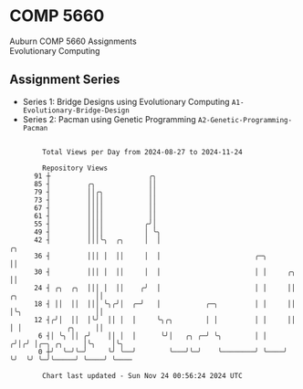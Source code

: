 # COMP 5660
Auburn COMP 5660 Assignments  
Evolutionary Computing

## Assignment Series
- Series 1: Bridge Designs using Evolutionary Computing `A1-Evolutionary-Bridge-Design`
- Series 2: Pacman using Genetic Programming `A2-Genetic-Programming-Pacman`

```

        Total Views per Day from 2024-08-27 to 2024-11-24

        Repository Views
      91 ┼                        ╭╮
      85 ┤         ╭╮             ││
      79 ┤         ││╭╮           ││
      73 ┤         ││││           ││
      67 ┤         ││││           ││
      61 ┤         ││││           ││
      55 ┤         ││││          ╭╯│
      49 ┤         ││││          │ ╰╮
      42 ┤         │││╰╮  ╭╮     │  │                                                       ╭╮
      36 ┤         │││ │  ││     │  │                       ╭─╮                             ││
      30 ┤         │││ │  ││     │  │                       │ │     ╭╮                      ││
      24 ┤ ╭╮  ╭╮  │││ │  ││    ╭╯  │                       │ │     ││ ╭╮                   ││
      18 ┤ ││  ││  │││ ╰╮╭╯│  ╭─╯   │           ╭─╮         │ │     ││ │╰╮                  ││
      12 ┤╭╯│  ││  │╰╯  ││ │  │     ╰╮╭╮        │ │         │ │     ││ │ │           ╭╮     ││
       6 ┤│ ╰╮ ││ ╭╯    ││ │  │      ╰╯│   ╭╮ ╭─╯ ╰╮        │ │    ╭╯│╭╯ │╭─╮ ╭╮     │╰╮    │╰╮
       0 ┼╯  ╰─╯╰─╯     ╰╯ ╰──╯        ╰───╯╰─╯    ╰────────╯ ╰────╯ ╰╯  ╰╯ ╰─╯╰─────╯ ╰────╯ ╰────

        Chart last updated - Sun Nov 24 00:56:24 2024 UTC
        
```
